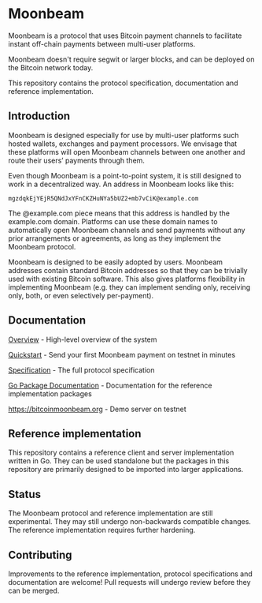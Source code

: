 # Moonbeam

Moonbeam is a protocol that uses Bitcoin payment channels to facilitate instant off-chain payments between multi-user platforms.

Moonbeam doesn't require segwit or larger blocks, and can be deployed on the
Bitcoin network today.

This repository contains the protocol specification, documentation and
reference implementation.

## Introduction

Moonbeam is designed especially for use by multi-user platforms such hosted
wallets, exchanges and payment processors. We envisage that these platforms
will open Moonbeam channels between one another and route their users’ payments
through them.

Even though Moonbeam is a point-to-point system, it is still designed to work
in a decentralized way. An address in Moonbeam looks like this:

`mgzdqkEjYEjR5QNdJxYFnCKZHuNYa5bUZ2+mb7vCiK@example.com`

The @example.com piece means that this address is handled by the example.com
domain. Platforms can use these domain names to automatically open Moonbeam
channels and send payments without any prior arrangements or agreements, as
long as they implement the Moonbeam protocol.

Moonbeam is designed to be easily adopted by users. Moonbeam addresses contain
standard Bitcoin addresses so that they can be trivially used with existing
Bitcoin software. This also gives platforms flexibility in implementing
Moonbeam (e.g. they can implement sending only, receiving only, both, or even
selectively per-payment).

## Documentation

[Overview](docs/overview.md) - High-level overview of the system

[Quickstart](docs/quickstart.md) - Send your first Moonbeam payment on testnet in minutes

[Specification](docs/spec.md) - The full protocol specification

[Go Package Documentation](https://godoc.org/github.com/luno/moonbeam) - Documentation for the reference implementation packages

https://bitcoinmoonbeam.org - Demo server on testnet

## Reference implementation

This repository contains a reference client and server implementation written in
Go. They can be used standalone but the packages in this repository are
primarily designed to be imported into larger applications.

## Status

The Moonbeam protocol and reference implementation are still experimental.
They may still undergo non-backwards compatible changes.
The reference implementation requires further hardening.

## Contributing

Improvements to the reference implementation, protocol specifications and
documentation are welcome! Pull requests will undergo review before they can
be merged.
